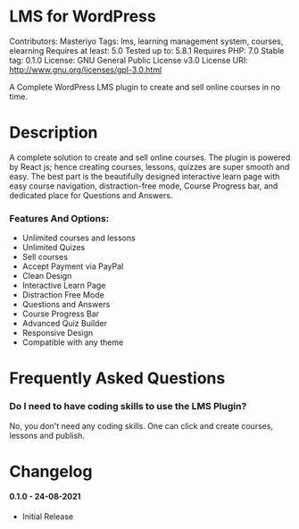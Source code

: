 # LMS for WordPress
Contributors: Masteriyo
Tags: lms, learning management system, courses, elearning
Requires at least: 5.0
Tested up to: 5.8.1
Requires PHP: 7.0
Stable tag: 0.1.0
License: GNU General Public License v3.0
License URI: http://www.gnu.org/licenses/gpl-3.0.html

A Complete WordPress LMS plugin to create and sell online courses in no time.

# Description

A complete solution to create and sell online courses. The plugin is powered by React js; hence creating courses, lessons, quizzes are super smooth and easy. The best part is the beautifully designed interactive learn page with easy course navigation, distraction-free mode, Course Progress bar, and dedicated place for Questions and Answers.

### Features And Options:

* Unlimited courses and lessons
* Unlimited Quizes
* Sell courses
* Accept Payment via PayPal
* Clean Design
* Interactive Learn Page
* Distraction Free Mode
* Questions and Answers
* Course Progress Bar
* Advanced Quiz Builder
* Responsive Design
* Compatible with any theme


# Frequently Asked Questions

### Do I need to have coding skills to use the LMS Plugin?

No, you don't need any coding skills. One can click and create courses, lessons and publish.

# Changelog
#### 0.1.0 - 24-08-2021
* Initial Release
